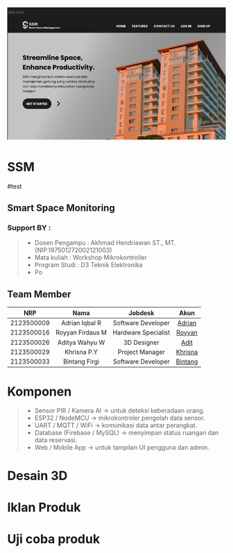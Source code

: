 # <img src="Desain UI-UX/Landing Page.png">
# SSM
#test
## Smart Space Monitoring
### Support BY :
>- Dosen Pengampu : Akhmad Hendriawan ST., MT. (NIP.197501272002121003)<br>
>- Mata kuliah : Workshop Mikrokontroller<br>
>- Program Studi : D3 Teknik Elektronika<br>
>- Po<br>
## Team Member
|      NRP      |        Nama       |        Jobdesk        |                    Akun                  |
| :-----------: |:----------------: | :-------------------: | :---------------------------------------:|
| 2123500009    | Adrian Iqbal R    | Software Developer    | [Adrian](https://github.com/AdrianIqbalR)
| 2123500016    | Royyan Firdaus M  | Hardware Specialist   | [Royyan](https://github.com/nataratungga)
| 2123500026    | Aditya Wahyu W    |  3D Designer          | [Adit](https://github.com/AdityaWahyuW)
| 2123500029    | Khrisna P.Y       | Project Manager       | [Khrisna](https://github.com/Khrisnapy)
| 2123500033    | Bintang Firgi     | Software Developer    | [Bintang](https://github.com/FI7EEE)
# Komponen 
>- Sensor PIR / Kamera AI → untuk deteksi keberadaan orang.
>- ESP32 / NodeMCU → mikrokontroler pengolah data sensor.
>- UART / MQTT / WiFi → komunikasi data antar perangkat.
>- Database (Firebase / MySQL) → menyimpan status ruangan dan data reservasi.
>- Web / Mobile App → untuk tampilan UI pengguna dan admin.
# Desain 3D
# Iklan Produk
# Uji coba produk
